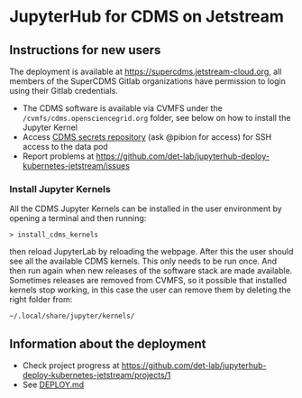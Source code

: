 # JupyterHub for CDMS on Jetstream

## Instructions for new users

The deployment is available at <https://supercdms.jetstream-cloud.org>, all members of the SuperCDMS Gitlab organizations have permission to login using their Gitlab credentials.

* The CDMS software is available via CVMFS under the `/cvmfs/cdms.opensciencegrid.org` folder, see below on how to install the Jupyter Kernel
* Access [CDMS secrets repository](https://github.com/pibion/jupyterhub-deploy-kubernetes-jetstream-secrets) (ask @pibion for access) for SSH access to the data pod
* Report problems at <https://github.com/det-lab/jupyterhub-deploy-kubernetes-jetstream/issues>

### Install Jupyter Kernels

All the CDMS Jupyter Kernels can be installed in the user environment by opening a terminal and then running:

    > install_cdms_kernels

then reload JupyterLab by reloading the webpage. After this the user should see all the available CDMS kernels.
This only needs to be run once. And then run again when new releases of the software stack are made available.
Sometimes releases are removed from CVMFS, so it possible that installed kernels stop working, in this case
the user can remove them by deleting the right folder from:

    ~/.local/share/jupyter/kernels/

## Information about the deployment

* Check project progress at <https://github.com/det-lab/jupyterhub-deploy-kubernetes-jetstream/projects/1>
* See [DEPLOY.md](DEPLOY.md)
